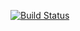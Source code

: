 [![Build Status](https://travis-ci.com/BlackAnge/todo-list.svg?branch=master)](https://travis-ci.com/BlackAnge/todo-list)
